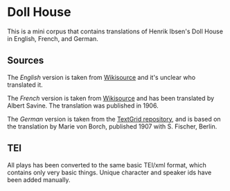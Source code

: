 # Doll House

This is a mini corpus that contains translations of Henrik Ibsen's Doll House 
in English, French, and German.

## Sources

The *English* version is taken from [Wikisource](https://en.wikisource.org/wiki/A_Doll%27s_House) and it's unclear who translated it. 

The *French* version is taken from [Wikisource](https://fr.wikisource.org/wiki/Une_maison_de_poupée) and has been translated by Albert Savine. The translation was published in 1906.

The *German* version is taken from the [TextGrid repository](https://textgridrep.org/browse/-/browse/qkm4_0), and is based on the translation by Marie von Borch, published 1907 with S. Fischer, Berlin.


## TEI

All plays has been converted to the same basic TEI/xml format, which contains only very basic things. Unique character and speaker ids have been added manually.